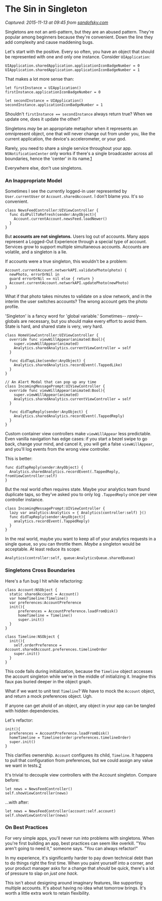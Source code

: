 # The Sin in Singleton

_Captured: 2015-11-13 at 09:45 from [sandofsky.com](https://sandofsky.com/blog/singletons.html)_

Singletons are not an anti-pattern, but they are an abused pattern. They're popular among beginners because they're convenient. Down the line they add complexity and cause maddening bugs.

Let's start with the positive. Every so often, you have an object that should be represented with one and only one instance. Consider `UIApplication`:
    
    
    UIApplication.sharedApplication.applicationIconBadgeNumber = 0
    UIApplication.sharedApplication.applicationIconBadgeNumber = 1

That makes a lot more sense than:
    
    
    let firstInstance = UIApplication()
    firstInstance.applicationIconBadgeNumber = 0
    
    let secondInstance = UIApplication()
    secondInstance.applicationIconBadgeNumber = 1

Shouldn't `firstInstance == secondInstance` always return true? When we update one, does it update the other?

Singletons _may_ be an appropriate metaphor when it represents an omnipresent object, one that will never change out from under you, like the current application, the device's accelerometer, or your god.

Rarely, you need to share a single service throughout your app. `NSNotificationCenter` only works if there's a single broadcaster across all boundaries, hence the 'center' in its name.[1](https://sandofsky.com/blog/singletons.html)

Everywhere else, don't use singletons.

### An Inappropriate Model

Sometimes I see the currently logged-in user represented by `User.currentUser` or `Account.sharedAccount`. I don't blame you. It's so convenient.
    
    
    class NewsFeedController:UIViewController {
      func didPullToRefresh(sender:AnyObject){
        Account.currentAccount.newsFeed.loadNewer()
      }
    }

But **accounts are not singletons.** Users log out of accounts. Many apps represent a Logged-Out Experience through a special type of account. Services grow to support multiple simultaneous accounts. Accounts are volatile, and a singleton is a lie.

If accounts were a true singleton, this wouldn't be a problem:
    
    
    Account.currentAccount.networkAPI.validatePhoto(photo) {
      newPhoto, errorOrNil in
      guard errorOrNil == nil else { return }
      Account.currentAccount.networkAPI.updatePhoto(newPhoto)
    }

What if that photo takes minutes to validate on a slow network, and in the interim the user switches accounts? The wrong account gets the photo profile.

'Singleton' is a fancy word for 'global variable.' Sometimes-- _rarely_-- globals are necessary, but you should make every effort to avoid them. State is hard, and shared state is very, very hard.
    
    
    class HomeViewController:UIViewController {
      override func viewWillAppear(animated:Bool){
        super.viewWillAppear(animated)
        Analytics.sharedAnalytics.currentViewController = self
      }
      
      func didTapLike(sender:AnyObject) {
        Analytics.sharedAnalytics.recordEvent(.TappedLike)
      }
    }
    
    // An Alert Modal that can pop up any time
    class IncomingMessagePrompt:UIViewController {
      override func viewWillAppear(animated:Bool){
        super.viewWillAppear(animated)
        Analytics.sharedAnalytics.currentViewController = self
      }
    
      func didTapReply(sender:AnyObject) {
        Analytics.sharedAnalytics.recordEvent(.TappedReply)
      }
    }

Custom container view controllers make `viewWillAppear` less predictable. Even vanilla navigation has edge cases: if you start a bezel swipe to go back, change your mind, and cancel it, you will get a false `viewWillAppear`, and you'll log events from the wrong view controller.

This is better:
    
    
    func didTapReply(sender:AnyObject) {
      Analytics.sharedAnalytics.recordEvent(.TappedReply, fromViewController:self)
    }

But the real world often requires state. Maybe your analytics team found duplicate taps, so they've asked you to only log `.TappedReply` once per view controller instance.
    
    
    class IncomingMessagePrompt:UIViewController {
      lazy var analytics:Analytics = { Analytics(controller:self) }()
      func didTapReply(sender:AnyObject){
        analytics.recordEvent(.TappedReply)
      }
    }

In the real world, maybe you want to keep all of your analytics requests in a single queue, so you can throttle them. _Maybe_ a singleton would be acceptable. At least reduce its scope:
    
    
    Analytics(controller:self, queue:AnalyticsQueue.sharedQueue)

### Singletons Cross Boundaries

Here's a fun bug I hit while refactoring:
    
    
    class Account:NSObject {
      static sharedAccount = Account()
      var homeTimeline:Timeline()
      var preferences:AccountPreference
      init(){
          preferences = AccountPreference.loadFromDisk()
          homeTimeline = Timeline()
          super.init()
      }
    }
    
    class Timeline:NSObject {
      init(){
        self.orderPreference = Account.sharedAccount.preferences.timelineOrder
        super.init()
      }
    }

This code fails during initialization, because the `Timeline` object accesses the account singleton while we're in the middle of initializing it. Imagine this faux pas buried deeper in the object graph.

What if we want to unit test `Timeline`? We have to mock the `Account` object, and return a mock preferences object. Ugh.

If anyone can get ahold of an object, any object in your app can be tangled with hidden dependencies.

Let's refactor:
    
    
    init(){
      preferences = AccountPreference.loadFromDisk()
      homeTimeline = Timeline(order:preferences.timelineOrder)
      super.init()
    }

This clarifies ownership. `Account` configures its child, `Timeline`. It happens to pull that configuration from preferences, but we could assign any value we want in tests.[2](https://sandofsky.com/blog/singletons.html)

It's trivial to decouple view controllers with the Account singleton. Compare before:
    
    
    let news = NewsFeedController()
    self.showViewController(news)

…with after:
    
    
    let news = NewsFeedController(account:self.account)
    self.showViewController(news)

### On Best Practices

For very simple apps, you'll never run into problems with singletons. When you're first building an app, best practices can seem like overkill. "You aren't going to need it," someone says. "You can always refactor!"

In my experience, it's significantly harder to pay down technical debt than to do things right the first time. When you paint yourself into a corner, and your product manager asks for a change that _should_ be quick, there's a lot of pressure to slap on _just one hack_.

This isn't about designing around imaginary features, like supporting multiple accounts. It's about having no idea what tomorrow brings. It's worth a little extra work to retain flexibility.
